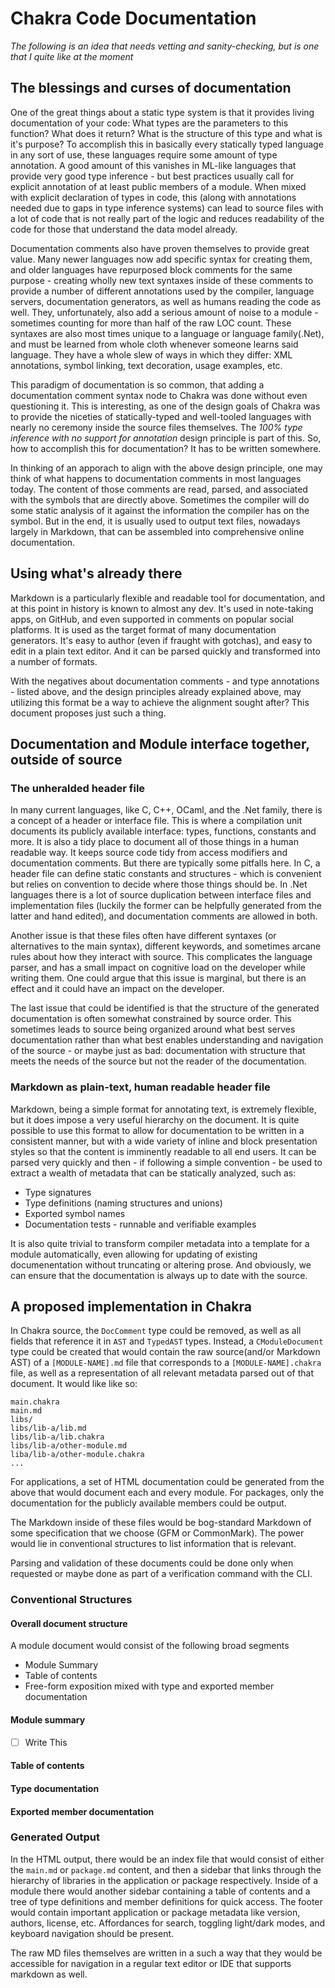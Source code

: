 # Chakra Code Documentation

_The following is an *idea* that needs vetting and sanity-checking, but is one that I quite like at the moment_

## The blessings and curses of documentation

One of the great things about a static type system is that it provides living documentation of your code: What types are the parameters to this function? What does it return? What is the structure of this type and what is it's purpose? To accomplish this in basically every statically typed language in any sort of use, these languages require some amount of type annotation. A good amount of this vanishes in ML-like languages that provide very good type inference - but best practices usually call for explicit annotation of at least public members of a module. When mixed with explicit declaration of types in code, this (along with annotations needed due to gaps in type inference systems) can lead to source files with a lot of code that is not really part of the logic and reduces readability of the code for those that understand the data model already.

Documentation comments also have proven themselves to provide great value. Many newer languages now add specific syntax for creating them, and older languages have repurposed block comments for the same purpose - creating wholly new text syntaxes inside of these comments to provide a number of different annotations used by the compiler, language servers, documentation generators, as well as humans reading the code as well. They, unfortunately, also add a serious amount of noise to a module - sometimes counting for more than half of the raw LOC count. These syntaxes are also most times unique to a language or language family(.Net), and must be learned from whole cloth whenever someone learns said language. They have a whole slew of ways in which they differ: XML annotations, symbol linking, text decoration, usage examples, etc.

This paradigm of documentation is so common, that adding a documentation comment syntax node to Chakra was done without even questioning it. This is interesting, as one of the design goals of Chakra was to provide the niceties of statically-typed and well-tooled languages with nearly no ceremony inside the source files themselves. The _100% type inference with no support for annotation_ design principle is part of this. So, how to accomplish this for documentation? It has to be written somewhere.

In thinking of an apporach to align with the above design principle, one may think of what happens to documentation comments in most languages today. The content of those comments are read, parsed, and associated with the symbols that are directly above. Sometimes the compiler will do some static analysis of it against the information the compiler has on the symbol. But in the end, it is usually used to output text files, nowadays largely in Markdown, that can be assembled into comprehensive online documentation.

## Using what's already there

Markdown is a particularly flexible and readable tool for documentation, and at this point in history is known to almost any dev. It's used in note-taking apps, on GitHub, and even supported in comments on popular social platforms. It is used as the target format of many documentation generators. It's easy to author (even if fraught with gotchas), and easy to edit in a plain text editor. And it can be parsed quickly and transformed into a number of formats.

With the negatives about documentation comments - and type annotations - listed above, and the design principles already explained above, may utilizing this format be a way to achieve the alignment sought after? This document proposes just such a thing.

## Documentation and Module interface together, outside of source

### The unheralded header file

In many current languages, like C, C++, OCaml, and the .Net family, there is a concept of a header or interface file. This is where a compilation unit documents its publicly available interface: types, functions, constants and more. It is also a tidy place to document all of those things in a human readable way. It keeps source code tidy from access modifiers and documentation comments. But there are typically some pitfalls here. In C, a header file can define static constants and structures - which is convenient but relies on convention to decide where those things should be. In .Net languages there is a lot of source duplication between interface files and implementation files (luckily the former can be helpfully generated from the latter and hand edited), and documentation comments are allowed in both.

Another issue is that these files often have different syntaxes (or alternatives to the main syntax), different keywords, and sometimes arcane rules about how they interact with source. This complicates the language parser, and has a small impact on cognitive load on the developer while writing them. One could argue that this issue is marginal, but there is an effect and it could have an impact on the developer.

The last issue that could be identified is that the structure of the generated documentation is often somewhat constrained by source order. This sometimes leads to source being organized around what best serves documentation rather than what best enables understanding and navigation of the source - or maybe just as bad: documentation with structure that meets the needs of the source but not the reader of the documentation.

### Markdown as plain-text, human readable header file

Markdown, being a simple format for annotating text, is extremely flexible, but it does impose a very useful hierarchy on the document. It is quite possible to use this format to allow for documentation to be written in a consistent manner, but with a wide variety of inline and block presentation styles so that the content is imminently readable to all end users. It can be parsed very quickly and then - if following a simple convention - be used to extract a wealth of metadata that can be statically analyzed, such as:

- Type signatures
- Type definitions (naming structures and unions)
- Exported symbol names
- Documentation tests - runnable and verifiable examples

It is also quite trivial to transform compiler metadata into a template for a module automatically, even allowing for updating of existing documenentation without truncating or altering prose. And obviously, we can ensure that the documentation is always up to date with the source.

## A proposed implementation in Chakra

In Chakra source, the `DocComment` type could be removed, as well as all fields that reference it in `AST` and `TypedAST` types. Instead, a `CModuleDocument` type could be created that would contain the raw source(and/or Markdown AST) of a `[MODULE-NAME].md` file that corresponds to a `[MODULE-NAME].chakra` file, as well as a representation of all relevant metadata parsed out of that document. It would like like so:

```
main.chakra
main.md
libs/
libs/lib-a/lib.md
libs/lib-a/lib.chakra
libs/lib-a/other-module.md
liba/lib-a/other-module.chakra
...
```

For applications, a set of HTML documentation could be generated from the above that would document each and every module. For packages, only the documentation for the publicly available members could be output.

The Markdown inside of these files would be bog-standard Markdown of some specification that we choose (GFM or CommonMark). The power would lie in conventional structures to list information that is relevant.

Parsing and validation of these documents could be done only when requested or maybe done as part of a verification command with the CLI.

### Conventional Structures

#### Overall document structure

A module document would consist of the following broad segments

- Module Summary
- Table of contents
- Free-form exposition mixed with type and exported member documentation

#### Module summary

- [ ] Write This

#### Table of contents

#### Type documentation

#### Exported member documentation

### Generated Output

In the HTML output, there would be an index file that would consist of either the `main.md` or `package.md` content, and then a sidebar that links through the hierarchy of libraries in the application or package respectively. Inside of a module there would another sidebar containing a table of contents and a tree of type definitions and member definitions for quick access. The footer would contain important application or package metadata like version, authors, license, etc. Affordances for search, toggling light/dark modes, and keyboard navigation should be present.

The raw MD files themselves are written in a such a way that they would be accessible for navigation in a regular text editor or IDE that supports markdown as well.
